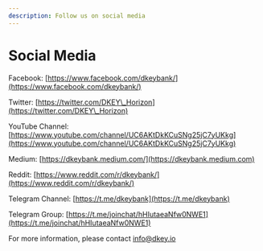 ```yaml
---
description: Follow us on social media
---
```


# Social Media

Facebook: [https://www.facebook.com/dkeybank/](https://www.facebook.com/dkeybank/)

Twitter: [https://twitter.com/DKEY\_Horizon](https://twitter.com/DKEY\_Horizon)

YouTube Channel: [https://www.youtube.com/channel/UC6AKtDkKCuSNg25jC7yUKkg](https://www.youtube.com/channel/UC6AKtDkKCuSNg25jC7yUKkg)

Medium: [https://dkeybank.medium.com/](https://dkeybank.medium.com)

Reddit: [https://www.reddit.com/r/dkeybank/](https://www.reddit.com/r/dkeybank/)

Telegram Channel: [https://t.me/dkeybank](https://t.me/dkeybank)

Telegram Group: [https://t.me/joinchat/hHIutaeaNfw0NWE1](https://t.me/joinchat/hHIutaeaNfw0NWE1)



For more information, please contact info@dkey.io&#x20;

